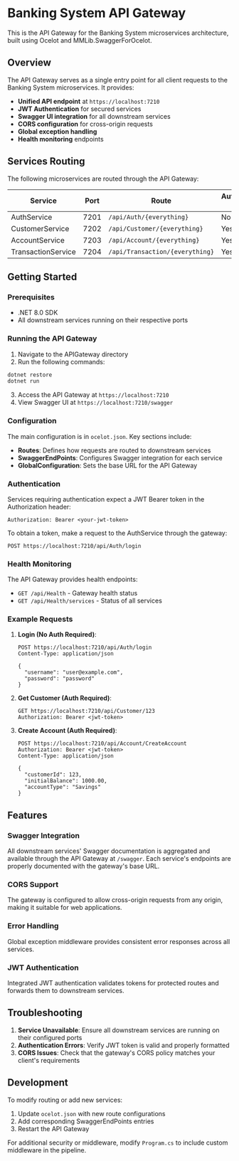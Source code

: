 # Banking System API Gateway

This is the API Gateway for the Banking System microservices architecture, built using Ocelot and MMLib.SwaggerForOcelot.

## Overview

The API Gateway serves as a single entry point for all client requests to the Banking System microservices. It provides:

- **Unified API endpoint** at `https://localhost:7210`
- **JWT Authentication** for secured services
- **Swagger UI integration** for all downstream services
- **CORS configuration** for cross-origin requests
- **Global exception handling**
- **Health monitoring** endpoints

## Services Routing

The following microservices are routed through the API Gateway:

| Service | Port | Route | Authentication Required |
|---------|------|-------|------------------------|
| AuthService | 7201 | `/api/Auth/{everything}` | No |
| CustomerService | 7202 | `/api/Customer/{everything}` | Yes |
| AccountService | 7203 | `/api/Account/{everything}` | Yes |
| TransactionService | 7204 | `/api/Transaction/{everything}` | Yes |

## Getting Started

### Prerequisites

- .NET 8.0 SDK
- All downstream services running on their respective ports

### Running the API Gateway

1. Navigate to the APIGateway directory
2. Run the following commands:

```bash
dotnet restore
dotnet run
```

3. Access the API Gateway at `https://localhost:7210`
4. View Swagger UI at `https://localhost:7210/swagger`

### Configuration

The main configuration is in `ocelot.json`. Key sections include:

- **Routes**: Defines how requests are routed to downstream services
- **SwaggerEndPoints**: Configures Swagger integration for each service
- **GlobalConfiguration**: Sets the base URL for the API Gateway

### Authentication

Services requiring authentication expect a JWT Bearer token in the Authorization header:

```
Authorization: Bearer <your-jwt-token>
```

To obtain a token, make a request to the AuthService through the gateway:

```
POST https://localhost:7210/api/Auth/login
```

### Health Monitoring

The API Gateway provides health endpoints:

- `GET /api/Health` - Gateway health status
- `GET /api/Health/services` - Status of all services

### Example Requests

1. **Login (No Auth Required)**:
   ```
   POST https://localhost:7210/api/Auth/login
   Content-Type: application/json
   
   {
     "username": "user@example.com",
     "password": "password"
   }
   ```

2. **Get Customer (Auth Required)**:
   ```
   GET https://localhost:7210/api/Customer/123
   Authorization: Bearer <jwt-token>
   ```

3. **Create Account (Auth Required)**:
   ```
   POST https://localhost:7210/api/Account/CreateAccount
   Authorization: Bearer <jwt-token>
   Content-Type: application/json
   
   {
     "customerId": 123,
     "initialBalance": 1000.00,
     "accountType": "Savings"
   }
   ```

## Features

### Swagger Integration

All downstream services' Swagger documentation is aggregated and available through the API Gateway at `/swagger`. Each service's endpoints are properly documented with the gateway's base URL.

### CORS Support

The gateway is configured to allow cross-origin requests from any origin, making it suitable for web applications.

### Error Handling

Global exception middleware provides consistent error responses across all services.

### JWT Authentication

Integrated JWT authentication validates tokens for protected routes and forwards them to downstream services.

## Troubleshooting

1. **Service Unavailable**: Ensure all downstream services are running on their configured ports
2. **Authentication Errors**: Verify JWT token is valid and properly formatted
3. **CORS Issues**: Check that the gateway's CORS policy matches your client's requirements

## Development

To modify routing or add new services:

1. Update `ocelot.json` with new route configurations
2. Add corresponding SwaggerEndPoints entries
3. Restart the API Gateway

For additional security or middleware, modify `Program.cs` to include custom middleware in the pipeline.